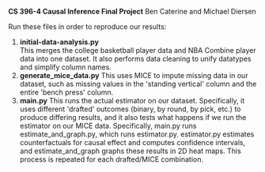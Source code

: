 **CS 396-4 Causal Inference Final Project**
Ben Caterine and Michael Diersen

Run these files in order to reproduce our results:
1. **initial-data-analysis.py**<br/>
    This merges the college basketball player data and NBA Combine player data
    into one dataset. It also performs data cleaning to unify datatypes and
    simplify column names.
2. **generate_mice_data.py**
    This uses MICE to impute missing data in our dataset, such as missing
    values in the 'standing vertical' column and the entire 'bench press'
    column.
3. **main.py**
    This runs the actual estimator on our dataset. Specifically, it uses
    different 'drafted' outcomes (binary, by round, by pick, etc.) to produce
    differing results, and it also tests what happens if we run the estimator
    on our MICE data.
    Specifically, main.py runs estimate_and_graph.py, which runs estimator.py.
    estimator.py estimates counterfactuals for causal effect and computes
    confidence intervals, and estimate_and_graph graphs these results in 2D
    heat maps. This process is repeated for each drafted/MICE combination.

